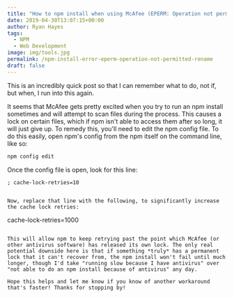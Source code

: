```yaml
---
title: "How to npm install when using McAfee (EPERM: Operation not permitted, rename)"
date: 2019-04-30T13:07:15+00:00
author: Ryan Hayes
tags:
  - NPM
  - Web Development
image: img/tools.jpg
permalink: /npm-install-error-eperm-operation-not-permitted-rename
draft: false
---
```


This is an incredibly quick post so that I can remember what to do, not if, but when, I run into this again. 

It seems that McAfee gets pretty excited when you try to run an npm install sometimes and will attempt to scan files during the process. This causes a lock on certain files, which if npm isn't able to access them after so long, it will just give up. To remedy this, you'll need to edit the npm config file. To do this easily, open npm's config from the npm itself on the command line, like so:

``` powershell
npm config edit
```

Once the config file is open, look for this line:
```
; cache-lock-retries=10
```
```

Now, replace that line with the following, to significantly increase the cache lock retries:

```
cache-lock-retries=1000
```

This will allow npm to keep retrying past the point which McAfee (or other antivirus software) has released its own lock. The only real potential downside here is that if something *truly* has a permanent lock that it can't recover from, the npm install won't fail until much longer, though I'd take "running slow because I have antivirus" over "not able to do an npm install because of antivirus" any day. 

Hope this helps and let me know if you know of another workaround that's faster! Thanks for stopping by!
